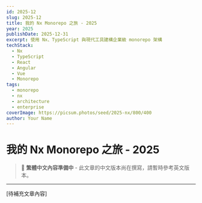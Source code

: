 ```yaml
---
id: 2025-12
slug: 2025-12
title: 我的 Nx Monorepo 之旅 - 2025
year: 2025
publishDate: 2025-12-31
excerpt: 使用 Nx、TypeScript 與現代工具建構企業級 monorepo 架構
techStack:
  - Nx
  - TypeScript
  - React
  - Angular
  - Vue
  - Monorepo
tags:
  - monorepo
  - nx
  - architecture
  - enterprise
coverImage: https://picsum.photos/seed/2025-nx/800/400
author: Your Name
---
```


# 我的 Nx Monorepo 之旅 - 2025

> 📝 **繁體中文內容準備中** - 此文章的中文版本尚在撰寫，請暫時參考英文版本。

---

[待補充文章內容]

